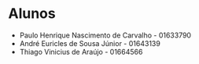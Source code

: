 # Alunos

* Paulo Henrique Nascimento de Carvalho - 01633790
* André Euricles de Sousa Júnior - 01643139
* Thiago Vinicius de Araújo - 01664566
